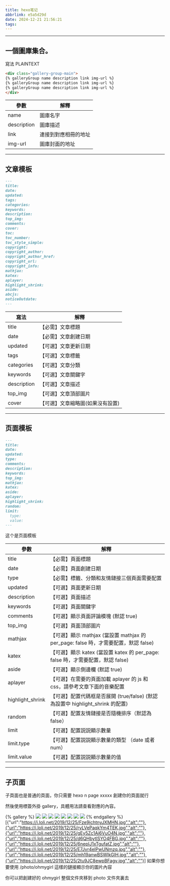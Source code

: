 ```yaml
---
title: hexo笔记
abbrlink: e5a5d29d
date: 2024-12-21 21:56:21
tags:
---
```


-------------------------------------------
## 一個圖庫集合。
寫法
PLAINTEXT
```html
<div class="gallery-group-main">
{% galleryGroup name description link img-url %}
{% galleryGroup name description link img-url %}
{% galleryGroup name description link img-url %}
</div>
```
| 參數        | 解釋                       |
|-------------|----------------------------|
| name        | 圖庫名字                   |
| description | 圖庫描述                   |
| link        | 連接到對應相冊的地址       |
| img-url     | 圖庫封面的地址             |

-----------------------------------------------------

## 文章模板
```markdown
---
title:
date:
updated:
tags:
categories:
keywords:
description:
top_img:
comments:
cover:
toc:
toc_number:
toc_style_simple:
copyright:
copyright_author:
copyright_author_href:
copyright_url:
copyright_info:
mathjax:
katex:
aplayer:
highlight_shrink:
aside:
abcjs:
noticeOutdate:
---
```



| 寫法                         | 解釋                                                      |
|------------------------------|-----------------------------------------------------------|
| title                        | 【必需】文章標題                                          |
| date                         | 【必需】文章創建日期                                      |
| updated                      | 【可選】文章更新日期                                      |
| tags                         | 【可選】文章標籤                                          |
| categories                   | 【可選】文章分類                                          |
| keywords                     | 【可選】文章關鍵字                                        |
| description                  | 【可選】文章描述                                          |
| top_img                      | 【可選】文章頂部圖片                                      |
| cover                        | 【可選】文章縮略圖(如果沒有設置)

----------------------------------------------------------------

## 页面模板
```markdown
---
title:
date:
updated:
type:
comments:
description:
keywords:
top_img:
mathjax:
katex:
aside:
aplayer:
highlight_shrink:
random:
limit:
  type:
  value:
---
```

这个是页面模板

| 參數                | 解釋                                                         |
|---------------------|--------------------------------------------------------------|
| title               | 【必需】頁面標題                                            |
| date                | 【必需】頁面創建日期                                        |
| type                | 【必需】標籤、分類和友情鏈接三個頁面需要配置               |
| updated             | 【可選】頁面更新日期                                        |
| description         | 【可選】頁面描述                                            |
| keywords            | 【可選】頁面關鍵字                                          |
| comments            | 【可選】顯示頁面評論模塊 (默認 true)                       |
| top_img             | 【可選】頁面頂部圖片                                        |
| mathjax             | 【可選】顯示 mathjax (當設置 mathjax 的 per_page: false 時，才需要配置，默認 false) |
| katex               | 【可選】顯示 katex (當設置 katex 的 per_page: false 時，才需要配置，默認 false) |
| aside               | 【可選】顯示側邊欄 (默認 true)                             |
| aplayer             | 【可選】在需要的頁面加載 aplayer 的 js 和 css，請參考文章下面的音樂配置 |
| highlight_shrink    | 【可選】配置代碼框是否展開 (true/false) (默認為設置中 highlight_shrink 的配置) |
| random              | 【可選】配置友情鏈接是否隨機排序（默認為 false）         |
| limit               | 【可選】配置説説顯示數量                                    |
| limit.type          | 【可選】配置説説顯示數量的類型 （date 或者 num）          |
| limit.value         | 【可選】配置説説顯示數量的值                                |
---------------------------------------------------------------
## 子页面
子頁面也是普通的頁面，你只需要 hexo n page xxxxx 創建你的頁面就行

然後使用標簽外掛 gallery，具體用法請查看對應的內容。

{% gallery %}
![](https://i.loli.net/2019/12/25/Fze9jchtnyJXMHN.jpg)
![](https://i.loli.net/2019/12/25/ryLVePaqkYm4TEK.jpg)
![](https://i.loli.net/2019/12/25/gEy5Zc1Ai6VuO4N.jpg)
![](https://i.loli.net/2019/12/25/d6QHbytlSYO4FBG.jpg)
![](https://i.loli.net/2019/12/25/6nepIJ1xTgufatZ.jpg)
![](https://i.loli.net/2019/12/25/E7Jvr4eIPwUNmzq.jpg)
![](https://i.loli.net/2019/12/25/mh19anwBSWIkGlH.jpg)
![](https://i.loli.net/2019/12/25/2tu9JC8ewpBFagv.jpg)
{% endgallery %}
[{"url":"https://i.loli.net/2019/12/25/Fze9jchtnyJXMHN.jpg","alt":""},{"url":"https://i.loli.net/2019/12/25/ryLVePaqkYm4TEK.jpg","alt":""},{"url":"https://i.loli.net/2019/12/25/gEy5Zc1Ai6VuO4N.jpg","alt":""},{"url":"https://i.loli.net/2019/12/25/d6QHbytlSYO4FBG.jpg","alt":""},{"url":"https://i.loli.net/2019/12/25/6nepIJ1xTgufatZ.jpg","alt":""},{"url":"https://i.loli.net/2019/12/25/E7Jvr4eIPwUNmzq.jpg","alt":""},{"url":"https://i.loli.net/2019/12/25/mh19anwBSWIkGlH.jpg","alt":""},{"url":"https://i.loli.net/2019/12/25/2tu9JC8ewpBFagv.jpg","alt":""}]
如果你想要使用 /photo/ohmygirl 這樣的鏈接顯示你的圖片內容

你可以把創建好的 ohmygirl 整個文件夾移到 photo 文件夾裏去